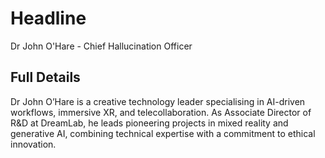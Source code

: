 # Headline

Dr John O'Hare - Chief Hallucination Officer

## Full Details

Dr John O’Hare is a creative technology leader specialising in AI-driven workflows, immersive XR, and telecollaboration. As Associate Director of R&D at DreamLab, he leads pioneering projects in mixed reality and generative AI, combining technical expertise with a commitment to ethical innovation.